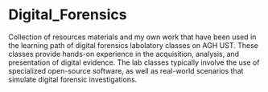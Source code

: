# Digital_Forensics
Collection of resources materials and my own work that have been used in the learning path of digital forensics labolatory classes on AGH UST. These classes provide hands-on experience in the acquisition, analysis, and presentation of digital evidence. The lab classes typically involve the use of specialized open-source software, as well as real-world scenarios that simulate digital forensic investigations.
 
